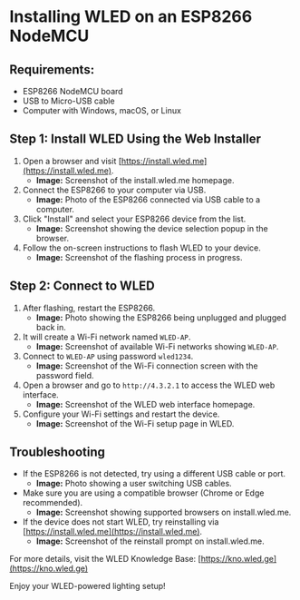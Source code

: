 # **Installing WLED on an ESP8266 NodeMCU**

## Requirements:

- ESP8266 NodeMCU board
- USB to Micro-USB cable
- Computer with Windows, macOS, or Linux

## Step 1: Install WLED Using the Web Installer

1. Open a browser and visit [https://install.wled.me](https://install.wled.me).
   - **Image:** Screenshot of the install.wled.me homepage.
2. Connect the ESP8266 to your computer via USB.
   - **Image:** Photo of the ESP8266 connected via USB cable to a computer.
3. Click "Install" and select your ESP8266 device from the list.
   - **Image:** Screenshot showing the device selection popup in the browser.
4. Follow the on-screen instructions to flash WLED to your device.
   - **Image:** Screenshot of the flashing process in progress.

## Step 2: Connect to WLED

1. After flashing, restart the ESP8266.
   - **Image:** Photo showing the ESP8266 being unplugged and plugged back in.
2. It will create a Wi-Fi network named `WLED-AP`.
   - **Image:** Screenshot of available Wi-Fi networks showing `WLED-AP`.
3. Connect to `WLED-AP` using password `wled1234`.
   - **Image:** Screenshot of the Wi-Fi connection screen with the password field.
4. Open a browser and go to `http://4.3.2.1` to access the WLED web interface.
   - **Image:** Screenshot of the WLED web interface homepage.
5. Configure your Wi-Fi settings and restart the device.
   - **Image:** Screenshot of the Wi-Fi setup page in WLED.

## Troubleshooting

- If the ESP8266 is not detected, try using a different USB cable or port.
  - **Image:** Photo showing a user switching USB cables.
- Make sure you are using a compatible browser (Chrome or Edge recommended).
  - **Image:** Screenshot showing supported browsers on install.wled.me.
- If the device does not start WLED, try reinstalling via [https://install.wled.me](https://install.wled.me).
  - **Image:** Screenshot of the reinstall prompt on install.wled.me.

For more details, visit the WLED Knowledge Base: [https://kno.wled.ge](https://kno.wled.ge)

Enjoy your WLED-powered lighting setup!

